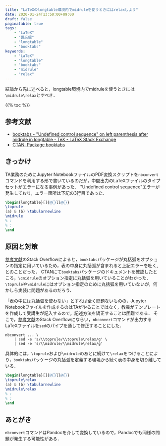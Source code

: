 ```yaml
---
title: "LaTeXのlongtable環境内でmidruleを使うときにはrelaxしよう"
date: 2020-01-24T13:50:00+09:00
draft: false
paginatable: true
tags:
    - "LaTeX"
    - "備忘録"
    - "longtable"
    - "booktabs"
keywords:
    - "LaTeX"
    - "longtable"
    - "booktabs"
    - "midrule"
    - "relax"
---
```


結論から先に述べると，longtable環境内でmidruleを使うときには`\midrule\relax`とすべき．

<!--more-->

{{% toc %}}

## 参考文献

- [booktabs - "Undefined control sequence" on left parenthesis after midrule in longtable - TeX - LaTeX Stack Exchange](https://tex.stackexchange.com/questions/228755/undefined-control-sequence-on-left-parenthesis-after-midrule-in-longtable)
- [CTAN: Package booktabs](https://www.ctan.org/pkg/booktabs)

## きっかけ

TA業務のためにJupyter NotebookファイルのPDF変換スクリプトを`nbconvert`コマンドを利用する形で書いているのだが，中間出力のLaTeXファイルのタイプセットがエラーになる事例があった．
"Undefined control sequence"エラーが発生しており，エラー箇所は下記の3行目であった．

```latex
\begin{longtable}[]{@{}ll@{}}
\toprule
(a) & (b) \tabularnewline
\midrule
% :
% :
\end
```

## 原因と対策

[参考文献](#参考文献)のStack Overflowによると，`booktabs`パッケージが丸括弧をオプションの指定に用いているため，表の中身に丸括弧が含まれると上記エラーを吐く,
とのことだった．
CTANにて`booktabs`パッケージのドキュメントを確認したところ，`\cmidrule`のオプション指定に丸括弧を用いていることがわかった．
`\toprule`や`\midrule`にはオプション指定のために丸括弧を用いていないが，何かしら実装に問題があるのだろう．

「表の中には丸括弧を使わない」とすれば全く問題ないものの，Jupyter Notebookファイルを作成するのはTAがやることではなく，教員がテンプレートを作成して受講生が記入するので，記述方法を矯正することは困難である．
そこで，[参考文献](#参考文献)のStack Overflowにならい，`nbconvert`コマンドが出力するLaTeXファイルを`sed`のパイプを通して修正することにした．

```shell
nbconvert ... \
    | sed -e 's/\\toprule/\\toprule\relax/g' \
    | sed -e 's/\\midrule/\\midrule\relax/g'
```

具体的には，`\toprule`および`\midrule`のあとに続けて`\relax`をつけることにより，`booktabs`パッケージの丸括弧を定義する環境から続く表の中身を切り離している．

```latex
\begin{longtable}[]{@{}ll@{}}
\toprule\relax
(a) & (b) \tabularnewline
\midrule\relax
% :
% :
\end
```

## あとがき

`nbconvert`コマンドはPandocを介して変換しているので，Pandocでも同様の問題が発生する可能性がある．
